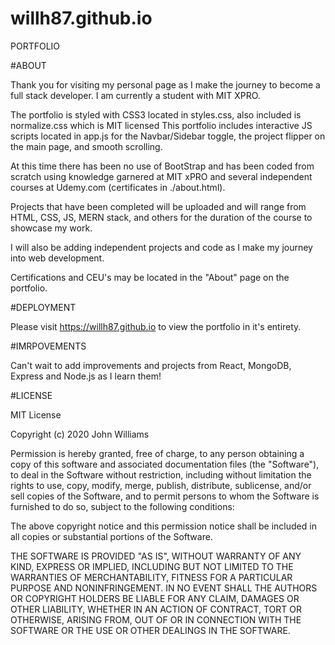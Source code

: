 # willh87.github.io
PORTFOLIO

#ABOUT

Thank you for visiting my personal page as I make the journey to become a full stack developer. I am currently a student with MIT XPRO. 

The portfolio is styled with CSS3 located in styles.css, also included is normalize.css which is MIT licensed This portfolio includes interactive JS scripts located in app.js for the Navbar/Sidebar toggle, the project flipper on the main page, and smooth scrolling.

At this time there has been no use of BootStrap and has been coded from scratch using knowledge garnered at MIT xPRO and several independent courses at Udemy.com (certificates in ./about.html).

Projects that have been completed will be uploaded and will range from HTML, CSS, JS, MERN stack, and others for the duration of the course to showcase my work.

I will also be adding independent projects and code as I make my journey into web development. 

Certifications and CEU's may be located in the "About" page on the portfolio.

#DEPLOYMENT

  Please visit https://willh87.github.io to view the portfolio in it's entirety. 
  
#IMRPOVEMENTS

  Can't wait to add improvements and projects from React, MongoDB, Express and Node.js as I learn them!


#LICENSE

MIT License

Copyright (c) 2020 John Williams

Permission is hereby granted, free of charge, to any person obtaining a copy
of this software and associated documentation files (the "Software"), to deal
in the Software without restriction, including without limitation the rights
to use, copy, modify, merge, publish, distribute, sublicense, and/or sell
copies of the Software, and to permit persons to whom the Software is
furnished to do so, subject to the following conditions:

The above copyright notice and this permission notice shall be included in all
copies or substantial portions of the Software.

THE SOFTWARE IS PROVIDED "AS IS", WITHOUT WARRANTY OF ANY KIND, EXPRESS OR
IMPLIED, INCLUDING BUT NOT LIMITED TO THE WARRANTIES OF MERCHANTABILITY,
FITNESS FOR A PARTICULAR PURPOSE AND NONINFRINGEMENT. IN NO EVENT SHALL THE
AUTHORS OR COPYRIGHT HOLDERS BE LIABLE FOR ANY CLAIM, DAMAGES OR OTHER
LIABILITY, WHETHER IN AN ACTION OF CONTRACT, TORT OR OTHERWISE, ARISING FROM,
OUT OF OR IN CONNECTION WITH THE SOFTWARE OR THE USE OR OTHER DEALINGS IN THE
SOFTWARE.
